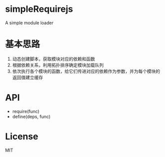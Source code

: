 # simpleRequirejs
  A simple module loader

# 基本思路
  1. 动态创建脚本，获取模块对应的依赖和函数
  2. 根据依赖关系，利用拓扑排序确定模块加载队列
  3. 依次执行各个模块的函数，给它们传进对应的依赖作为参数，并为每个模块的返回值建立缓存

# API
  * require(func)
  * define(deps, func)

# License
  MIT